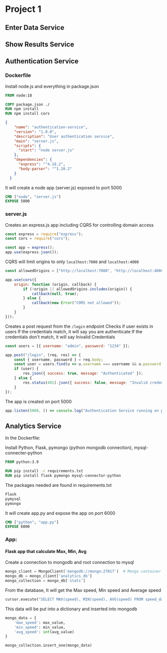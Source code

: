 # Project 1

## Enter Data Service


## Show Results Service

## Authentication Service
### Dockerfile
Install node.js and everything in package.json

```Dockerfile
FROM node:18

COPY package.json ./
RUN npm install
RUN npm install cors
```

```json
{
    "name": "authentication-service",
    "version": "1.0.0",
    "description": "User authentication service",
    "main": "server.js",
    "scripts": {
      "start": "node server.js"
    },
    "dependencies": {
      "express": "^4.18.2",
      "body-parser": "^1.20.2"
    }
  }
```

It will create a node app (server.js) exposed to port 5000

```Dockerfile
CMD ["node", "server.js"]
EXPOSE 5000
```

### server.js

Creates an express.js app including CQRS for controlling domain access

```JavaScript
const express = require("express");
const cors = require("cors");

const app = express();
app.use(express.json());
```

CQRS will limit origins to only ```localhost:7000``` and ```localhost:4000```

```JavaScript
const allowedOrigins = ["http://localhost:7000", "http://localhost:4000"];

app.use(cors({
    origin: function (origin, callback) {
        if (!origin || allowedOrigins.includes(origin)) {
            callback(null, true);
        } else {
            callback(new Error("CORS not allowed"));
        }
    }
}));
```

Creates a post request from the ```/login``` endpoint
Checks if user exists in users
If the credentials match, it will say you are authenticate
If the credentials don't match, it will say Inivalid Credentials

```JavaScript
const users = [{ username: "admin", password: "1234" }];

app.post("/login", (req, res) => {
    const { username, password } = req.body;
    const user = users.find(u => u.username === username && u.password === password);
    if (user) {
        res.json({ success: true, message: "Authenticated" });
    } else {
        res.status(401).json({ success: false, message: "Invalid credentials" });
    }
});
```

The app is created on port 5000

```JavaScript
app.listen(5000, () => console.log("Authentication Service running on port 5000"));
```

## Analytics Service
In the Dockerfile:

Install Python, Flask, pymongo (python mongodb connection), mysql-connecter-python

```Dockerfile
FROM python:3.9
```

```Dockerfile
RUN pip install -r requirements.txt
RUN pip install flask pymongo mysql-connector-python
```

The packages needed are found in requirements.txt

```txt
Flask
pymysql
pymongo
```

It will create app.py and expose the app on port 6000

```Dockerfile
CMD ["python", "app.py"]
EXPOSE 6000
```

### App:
#### Flask app that calculate Max, Min, Avg

Create a connection to mongodb and root connection to mysql

```Python
mongo_client = MongoClient('mongodb://mongo:27017')  # Mongo container name
mongo_db = mongo_client['analytics_db']
mongo_collection = mongo_db['stats']
```

From the database, It will get the Max speed, Min speed and Average speed

```Python
cursor.execute("SELECT MAX(speed), MIN(speed), AVG(speed) FROM speed_data")
```

This data will be put into a dictionary and inserted into mongodb

```Python
mongo_data = {
    'max_speed': max_value,
    'min_speed': min_value,
    'avg_speed': int(avg_value)
}

mongo_collection.insert_one(mongo_data)
```